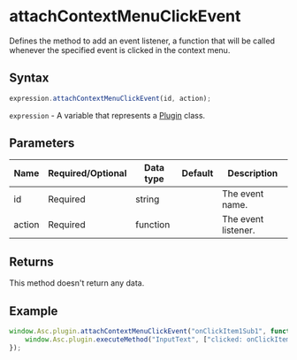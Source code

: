 # attachContextMenuClickEvent

Defines the method to add an event listener, a function that will be called whenever the specified event is clicked in the context menu.

## Syntax

```javascript
expression.attachContextMenuClickEvent(id, action);
```

`expression` - A variable that represents a [Plugin](../Plugin.md) class.

## Parameters

| **Name** | **Required/Optional** | **Data type** | **Default** | **Description** |
| ------------- | ------------- | ------------- | ------------- | ------------- |
| id | Required | string |  | The event name. |
| action | Required | function |  | The event listener. |

## Returns

This method doesn't return any data.

## Example

```javascript
window.Asc.plugin.attachContextMenuClickEvent("onClickItem1Sub1", function(){
    window.Asc.plugin.executeMethod("InputText", ["clicked: onClickItem1Sub1"]);
});
```
